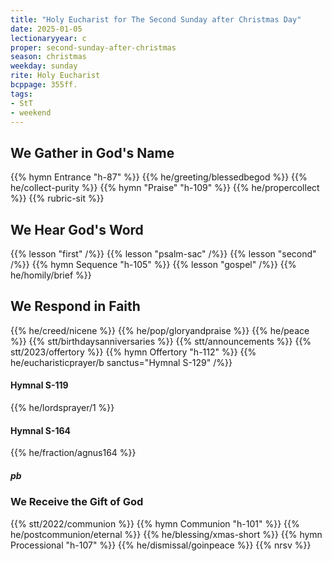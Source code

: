 ```yaml
---
title: "Holy Eucharist for The Second Sunday after Christmas Day"
date: 2025-01-05
lectionaryyear: c
proper: second-sunday-after-christmas
season: christmas
weekday: sunday
rite: Holy Eucharist
bcppage: 355ff.
tags:
- StT
- weekend
---
```

## We Gather in God's Name
{{% hymn Entrance "h-87" %}}
{{% he/greeting/blessedbegod %}}
{{% he/collect-purity %}}
{{% hymn "Praise" "h-109" %}}
{{% he/propercollect %}}
{{% rubric-sit %}}
## We Hear God's Word
{{% lesson "first" /%}}
{{% lesson "psalm-sac" /%}}
{{% lesson "second" /%}}
{{% hymn Sequence "h-105" %}}
{{% lesson "gospel" /%}}
{{% he/homily/brief %}}
## We Respond in Faith
{{% he/creed/nicene %}}
{{% he/pop/gloryandpraise %}}
{{% he/peace %}}
{{% stt/birthdaysanniversaries %}}
{{% stt/announcements %}}
{{% stt/2023/offertory %}}
{{% hymn Offertory "h-112" %}}
{{% he/eucharisticprayer/b sanctus="Hymnal S-129" /%}}
#### Hymnal S-119
{{% he/lordsprayer/1 %}}
#### Hymnal S-164
{{% he/fraction/agnus164 %}}
##### pb
### We Receive the Gift of God
{{% stt/2022/communion %}}
{{% hymn Communion "h-101" %}}
{{% he/postcommunion/eternal %}}
{{% he/blessing/xmas-short %}}
{{% hymn Processional "h-107" %}}
{{% he/dismissal/goinpeace %}}
{{% nrsv %}}

